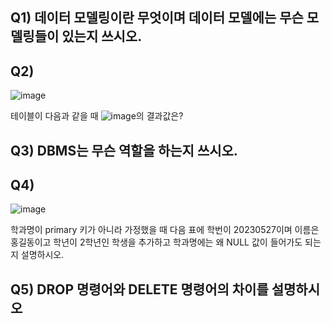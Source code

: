 ## Q1) 데이터 모델링이란 무엇이며 데이터 모델에는 무슨 모델링들이 있는지 쓰시오.

## Q2)
![image](https://github.com/SUSC-KR/Hanbit-CS101/assets/126866836/b5c8463b-f87a-4979-b30e-48b3f32a54e5)

테이블이 다음과 같을 때 ![image](https://github.com/SUSC-KR/Hanbit-CS101/assets/126866836/38d6daed-70b5-4a95-ab8d-f9f4a6e11ef2)의 결과값은?

## Q3) DBMS는 무슨 역할을 하는지 쓰시오.

## Q4) 
![image](https://github.com/SUSC-KR/Hanbit-CS101/assets/126866836/fe5009fe-ead0-4116-8a1a-f67e65694711) 

학과명이 primary 키가 아니라 가정했을 때 다음 표에 학번이 20230527이며 이름은 홍길동이고 학년이 2학년인 학생을 추가하고 학과명에는 왜 NULL 값이 들어가도 되는지 설명하시오.

## Q5) DROP 명령어와 DELETE 명령어의 차이를 설명하시오

